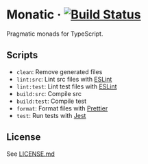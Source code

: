 # Monatic &middot; [![Build Status](https://travis-ci.com/kevinpollet/monatic.svg?token=tSMJcyr4W5f93JMvoe6S&branch=master)](https://travis-ci.com/kevinpollet/monatic)

Pragmatic monads for TypeScript.

## Scripts

- `clean`: Remove generated files
- `lint:src`: Lint src files with [ESLint][3]
- `lint:test`: Lint test files with [ESLint][3]
- `build:src`: Compile src
- `build:test`: Compile test
- `format`: Format files with [Prettier][1]
- `test`: Run tests with [Jest][2]

## License

See [LICENSE.md](./LICENSE.md)

[1]: https://prettier.io
[2]: https://jestjs.io
[3]: https://eslint.org
